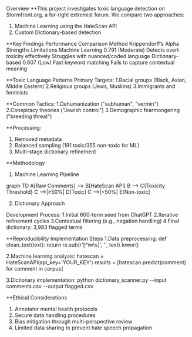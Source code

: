 Overview
**This project investigates toxic language detection on Stormfront.org, a far-right extremist forum. We compare two approaches:

1. Machine Learning using the HateScan API
2. Custom Dictionary-based detection

**Key Findings
                       Performance Comparison
Method	              Krippendorff’s Alpha	                Strengths	Limitations
Machine Learning	       0.791 (Moderate)            Detects overt toxicity effectively	Struggles with nuanced/coded language
Dictionary-based	       0.607 (Low)	               Fast keyword matching	Fails to capture contextual meaning

**Toxic Language Patterns
Primary Targets:
1.Racial groups (Black, Asian, Middle Eastern)
2.Religious groups (Jews, Muslims)
3.Immigrants and feminists


**Common Tactics:
1.Dehumanization ("subhuman", "vermin")
2.Conspiracy theories ("Jewish control")
3.Demographic fearmongering ("breeding threat")


**Processing:
1. Removed metadata
2. Balanced sampling (191 toxic/355 non-toxic for ML)
3. Multi-stage dictionary refinement


**Methodology
1. Machine Learning Pipeline

graph TD
A[Raw Comments] --> B[HateScan API]
           B    --> C{Toxicity Threshold}
           C    -->|≥50%| D[Toxic]
           C    -->|<50%| E[Non-toxic]

2. Dictionary Approach

Development Process:
1.Initial 600-term seed from ChatGPT
2.Iterative refinement cycles
3.Contextual filtering (e.g., negation handling)
4.Final dictionary: 3,983 flagged terms


**Reproducibility
Implementation Steps
1.Data preprocessing:
def clean_text(text):
    return re.sub(r'[^\w\s]', '', text).lower()
    
2.Machine learning analysis:
hatescan = HateScanAPI(api_key='YOUR_KEY')
results = [hatescan.predict(comment) for comment in corpus]

3.Dictionary implementation:
python dictionary_scanner.py --input comments.csv --output flagged.csv


**Ethical Considerations
1. Annotator mental health protocols
2. Secure data handling procedures
3. Bias mitigation through multi-perspective review
4. Limited data sharing to prevent hate speech propagation
